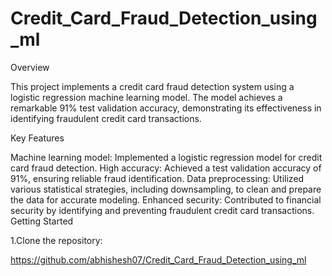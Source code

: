 # Credit_Card_Fraud_Detection_using_ml

Overview

This project implements a credit card fraud detection system using a logistic regression machine learning model. The model achieves a remarkable 91% test validation accuracy, demonstrating its effectiveness in identifying fraudulent credit card transactions.

Key Features

Machine learning model: Implemented a logistic regression model for credit card fraud detection.
High accuracy: Achieved a test validation accuracy of 91%, ensuring reliable fraud identification.
Data preprocessing: Utilized various statistical strategies, including downsampling, to clean and prepare the data for accurate modeling.
Enhanced security: Contributed to financial security by identifying and preventing fraudulent credit card transactions.
Getting Started

1.Clone the repository:

https://github.com/abhishesh07/Credit_Card_Fraud_Detection_using_ml


